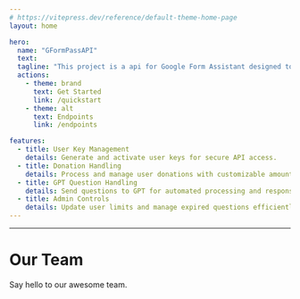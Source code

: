 ```yaml
---
# https://vitepress.dev/reference/default-theme-home-page
layout: home

hero:
  name: "GFormPassAPI"
  text: 
  tagline: "This project is a api for Google Form Assistant designed to process AI functionalities."
  actions:
    - theme: brand
      text: Get Started
      link: /quickstart
    - theme: alt
      text: Endpoints
      link: /endpoints

features:
  - title: User Key Management
    details: Generate and activate user keys for secure API access.
  - title: Donation Handling
    details: Process and manage user donations with customizable amounts and currencies.
  - title: GPT Question Handling
    details: Send questions to GPT for automated processing and response.
  - title: Admin Controls
    details: Update user limits and manage expired questions efficiently.
---
```


<script setup>
import { VPTeamMembers } from 'vitepress/theme'

const members = [
  {
    avatar: 'https://avatars.githubusercontent.com/u/67471841?v=4',
    name: 'Mike',
    title: 'Developer',
    links: [
      { icon: 'github', link: 'https://github.com/FoPPi' },
      { icon: 'linkedin', link: 'https://www.linkedin.com/in/foppi' },
    ]
  },
  {
    avatar: 'https://avatars.githubusercontent.com/u/81939899?v=4',
    name: 'Denis',
    title: 'Developer',
    links: [
      { icon: 'github', link: 'https://github.com/DenisGas' },
      { icon: 'linkedin', link: 'www.linkedin.com/in/denis-gasilo' },
    ]
  },
]
</script>

---
# Our Team

Say hello to our awesome team.

<VPTeamMembers size="small" :members="members" />

